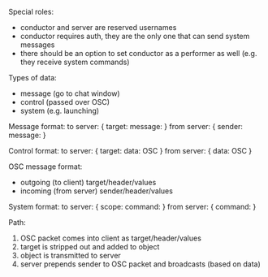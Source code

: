 Special roles:
- conductor and server are reserved usernames
- conductor requires auth, they are the only one that can send system messages
- there should be an option to set conductor as a performer as well (e.g. they receive system commands)

Types of data:
- message (go to chat window)
- control (passed over OSC)
- system (e.g. launching)

Message format:
to server:
{
  target:
  message:
}
from server:
{
  sender:
  message:
}

Control format:
to server:
{
  target:
  data: OSC
}
from server:
{
  data: OSC
}

OSC message format:
- outgoing (to client) target/header/values
- incoming (from server) sender/header/values


System format:
to server:
{
  scope:
  command:
}
from server:
{
  command:
}

Path:
1. OSC packet comes into client as target/header/values
2. target is stripped out and added to object
3. object is transmitted to server
4. server prepends sender to OSC packet and broadcasts (based on data)
